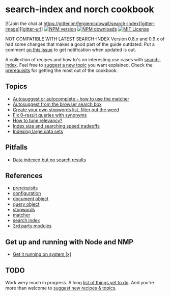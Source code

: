 # search-index and norch cookbook

[![Join the chat at https://gitter.im/fergiemcdowall/search-index][gitter-image]][gitter-url]
[![NPM version][npm-version-image]][npm-url]
[![NPM downloads][npm-downloads-image]][npm-url]
[![MIT License][license-image]][license-url]

NOT COMPATIBLE WITH LATEST SEARCH-INDEX
Version 0.8.x and 0.9.x of had some changes that makes a good part of the guide outdated. Put a comment [on this issue](https://github.com/eklem/search-index-norch-cookbook/issues/27) to get notification when updated is out.

A collection of recipes and how to's on interesting use cases with [search-index](https://github.com/fergiemcdowall/search-index). Feel free to [suggest a new topic](https://github.com/eklem/search-index-cookbook/issues/new) you want explained. Check the [prerequisits](./doc/reference/prerequisits.md) for getting the most out of the cookbook.

## Topics
- [Autosuggest or autocomplete - how to use the matcher](./doc/topics/autosuggest.md)
- [Autosuggest from the browser search box](./doc/topics/browser-search-box.md)
- [Create your own stopwords list, filter out the weed](./doc/topics/stopwords-filtering-away-garbage.md)
- [Fix 0-result queries with synonyms](./doc/topics/synonyms.md)
- [How to tune relevancy?](./doc/topics/field-weighting.md)
- [Index size and searching speed tradeoffs](./doc/topics/size-speed-tradeoffs.md)
- [Indexing large data sets](./doc/topics/large-datasets.md)

## Pitfalls

- [Data indexed but no search results](./doc/topics/pitfalls.md#data-indexed-but-no-search-results)

## References
- [prerequisits](./doc/reference/prerequisits.md)
- [configuration](./doc/reference/references.md#configuration)
- [document object](./doc/reference/references.md#document-object)
- [query object](./doc/reference/references.md#query-object)
- [stopwords](./doc/reference/references.md#stopwords)
- [matcher](./doc/reference/references.md#matcher)
- [search index](./doc/reference/references.md#search-index)
- [3rd party modules](./doc/reference/3rd-party-modules.md)

## Get up and running with Node and NMP

- [Get it running on system [x]](./doc/get-it-running-on-x.md)



## TODO
Work wery much in progress. A long [list of things yet to do](https://github.com/eklem/search-index-cookbook/issues). And you're more than welcome to [suggest new recipes & topics](https://github.com/eklem/search-index-cookbook/issues/new).

[license-image]: http://img.shields.io/badge/license-MIT-blue.svg?style=flat-square
[license-url]: LICENSE

[npm-url]: https://npmjs.org/package/search-index-cookbook
[npm-version-image]: http://img.shields.io/npm/v/search-index-cookbook.svg?style=flat-square
[npm-downloads-image]: http://img.shields.io/npm/dm/search-index-cookbook.svg?style=flat-square
[gitter-url]: https://gitter.im/fergiemcdowall/search-index?utm_source=badge&utm_medium=badge&utm_campaign=pr-badge&utm_content=badge
[gitter-image]: https://img.shields.io/badge/GITTER-join%20chat-green.svg?style=flat-square

